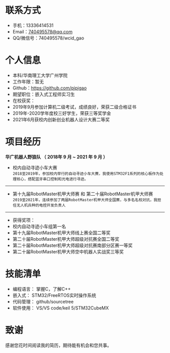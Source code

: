 # 联系方式

- 手机：13336414531
- Email：740495578@qq.com
- QQ/微信号：740495578/wcid_gao

# 个人信息

- 本科/华南理工大学广州学院
- 工作年限：暂无
- Github：https://github.com/pipigao
- 期望职位：嵌入式工程师实习生
- 在校获奖：
-    2019年9月参加计算机二级考试，成绩良好，荣获二级合格证书
-    2019年-2020学年度校三好学生，荣获三等奖学金
-    2021年6月获校内创新创业机器人设计大赛二等奖
   
# 项目经历

**华广机器人野狼队 （ 2018年 9 月 ~ 2021 年 9 月 ）**

- 校内自动寻迹小车大赛\
`2018至2019年，参加校内举行的自动寻迹小车大赛，我使用STM32F1系列的核心板作为处理核心，搭配蓝牙串口控制和光电进行寻迹。`
---
- 第十九届RobotMaster机甲大师赛 和 第二十届RobotMaster机甲大师赛\
`2019至2021年，连续参加了两届RobotMaster机甲大师全国赛，与多名名校对抗，我担任无人机兵种的电控开发负责人`
---
- 获得奖项：
-    校内自动寻迹小车组第一名
-    第十九届RobotMaster机甲大师线上赛全国二等奖
-    第二十届RobotMaster机甲大师超级对抗赛全国二等奖
-    第二十届RobotMaster机甲大师超级对抗赛南部分区赛一等奖
-    第二十届RobotMaster机甲大师空中机器人实战奖三等奖

# 技能清单

- 编程语言： 掌握C，了解C++
- 嵌入式： STM32/FreeRTOS实时操作系统
- 代码管理： github/sourcetree
- 软件使用： VS/VS code/keil 5/STM32CubeMX

# 致谢

感谢您花时间阅读我的简历，期待能有机会和您共事。
